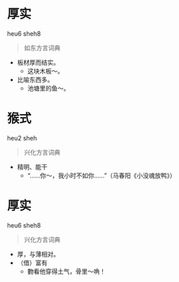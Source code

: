 # 厚实
heu6 sheh8
> 如东方言词典
- 板材厚而结实。
  - 这块木板～。
- 比喻东西多。
  - 池塘里的鱼～。

# 猴式
heu2 sheh
> 兴化方言词典
- 精明、能干
  - “……你～，我小时不如你……”（马春阳《小没魂放鸭》）

# 厚实
heu6 sheh8
> 兴化方言词典
- 厚，与薄相对。
- （借）富有
  - 覅看他穿得土气，骨里～唃！
